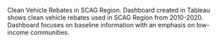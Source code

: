 Clean Vehicle Rebates in SCAG Region. 
Dashboard created in Tableau shows clean vehicle rebates used in SCAG Region from 2010-2020. Dashboard focuses on baseline information with an emphasis on low-income communities.
